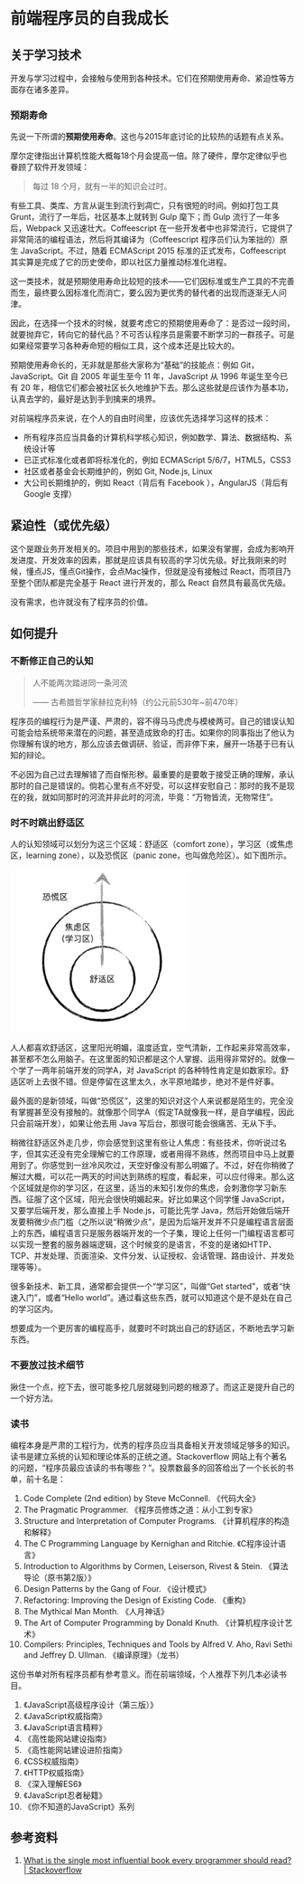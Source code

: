 # 前端程序员的自我成长

## 关于学习技术

开发与学习过程中，会接触与使用到各种技术。它们在预期使用寿命、紧迫性等方面存在诸多差异。

### 预期寿命

先说一下所谓的**预期使用寿命**。这也与2015年底讨论的比较热的话题有点关系。

摩尔定律指出计算机性能大概每18个月会提高一倍。除了硬件，摩尔定律似乎也眷顾了软件开发领域：

> 每过 18 个月，就有一半的知识会过时。

有些工具、类库、方言从诞生到流行到凋亡，只有很短的时间。例如打包工具 Grunt，流行了一年后，社区基本上就转到 Gulp 麾下；而 Gulp 流行了一年多后，Webpack 又迅速壮大。Coffeescript 在一些开发者中也非常流行，它提供了非常简洁的编程语法，然后将其编译为（Coffeescript 程序员们认为笨拙的）原生 JavaScript。不过，随着 ECMAScript 2015 标准的正式发布，Coffeescript 其实算是完成了它的历史使命，即以社区力量推动标准化进程。

这一类技术，就是预期使用寿命比较短的技术——它们因标准或生产工具的不完善而生，最终要么因标准化而消亡，要么因为更优秀的替代者的出现而逐渐无人问津。

因此，在选择一个技术的时候，就要考虑它的预期使用寿命了：是否过一段时间，就要抛弃它，转向它的替代品？不可否认程序员是需要不断学习的一群孩子。可是如果经常要学习各种寿命短的相似工具，这个成本还是比较大的。

预期使用寿命长的，无非就是那些大家称为“基础”的技能点：例如 Git，JavaScript。Git 自 2005 年诞生至今 11 年，JavaScript 从 1996 年诞生至今已有 20 年，相信它们都会被社区长久地维护下去。那么这些就是应该作为基本功，认真去学的，最好是达到手到擒来的境界。

对前端程序员来说，在个人的自由时间里，应该优先选择学习这样的技术：

+ 所有程序员应当具备的计算机科学核心知识，例如数学、算法、数据结构、系统设计等
+ 已正式标准化或者即将标准化的，例如 ECMAScript 5/6/7，HTML5，CSS3
+ 社区或者基金会长期维护的，例如 Git, Node.js, Linux
+ 大公司长期维护的，例如 React（背后有 Facebook ），AngularJS（背后有 Google 支撑）

## 紧迫性（或优先级）

这个是跟业务开发相关的。项目中用到的那些技术，如果没有掌握，会成为影响开发进度、开发效率的因素，那就是应该具有较高的学习优先级。好比我刚来的时候，懂点JS，懂点Git操作，会点Mac操作，但就是没有接触过 React，而项目乃至整个团队都是完全基于 React 进行开发的，那么 React 自然具有最高优先级。

没有需求，也许就没有了程序员的价值。


## 如何提升

### 不断修正自己的认知

> 人不能两次踏进同一条河流
>
> —— 古希腊哲学家赫拉克利特（约公元前530年~前470年）

程序员的编程行为是严谨、严肃的，容不得马马虎虎与模棱两可。自己的错误认知可能会给系统带来潜在的问题，甚至造成致命的打击。如果你的同事指出了他认为你理解有误的地方，那么应该去做调研、验证，而非停下来，展开一场基于已有认知的辩论。

不必因为自己过去理解错了而自惭形秽。最重要的是要敢于接受正确的理解，承认那时的自己是错误的。倘若心里有点不好受，可以这样安慰自己：那时的我不是现在的我，就如同那时的河流并非此时的河流，毕竟：“万物皆流，无物常住”。

### 时不时跳出舒适区

人的认知领域可以划分为这三个区域：舒适区（comfort zone），学习区（或焦虑区，learning zone），以及恐慌区（panic zone，也叫做危险区）。如下图所示。

<img src="./images/comfort-zone.png" style="width: 320px;">

人人都喜欢舒适区，这里阳光明媚，温度适宜，空气清新，工作起来非常高效率，甚至都不怎么用脑子。在这里面的知识都是这个人掌握、运用得非常好的。就像一个学了一两年前端开发的同学A，对 JavaScript 的各种特性肯定是如数家珍。舒适区听上去很不错。但是停留在这里太久，水平原地踏步，绝对不是件好事。

最外面的是新领域，叫做“恐慌区”，这里的知识对这个人来说都是陌生的，完全没有掌握甚至没有接触的。就像那个同学A（假定TA就像我一样，是自学编程，因此只会前端开发），如果让他去用 Java 写后台，那很可能会很痛苦、无从下手。

稍微往舒适区外走几步，你会感觉到这里有些让人焦虑：有些技术，你听说过名字，但其实还没有完全理解它的工作原理，或者用得不熟练，然而项目中马上就要用到了。你感觉到一丝冷风吹过，天空好像没有那么明媚了。不过，好在你稍微了解过大概，可以花一两天的时间达到熟练的程度，看起来，可以应付得来。那么这个区域就是你的学习区，在这里，适当的未知引发你的焦虑，会刺激你学习新东西。征服了这个区域，阳光会很快明媚起来。好比如果这个同学懂 JavaScript，又要学后端开发，那么直接上手 Node.js，可能比先学 Java，然后开始做后端开发要稍微少点门槛（之所以说“稍微少点”，是因为后端开发并不只是编程语言层面上的东西，编程语言只是服务器端开发的一个子集，理论上任何一门编程语言都可以实现一整套的服务器端逻辑，这个时候变的是语言，不变的是诸如HTTP、TCP、并发处理、页面渲染、文件分发、认证授权、会话管理、路由设计、并发处理等等）。

很多新技术、新工具，通常都会提供一个“学习区”，叫做“Get started”，或者“快速入门”，或者“Hello world”。通过看这些东西，就可以知道这个是不是处在自己的学习区内。

想要成为一个更厉害的编程高手，就要时不时跳出自己的舒适区，不断地去学习新东西。

### 不要放过技术细节

揪住一个点，挖下去，很可能多挖几层就碰到问题的根源了。而这正是提升自己的一个好方法。

### 读书

编程本身是严肃的工程行为，优秀的程序员应当具备相关开发领域足够多的知识。读书是建立系统的认知和理论体系的正统之道。Stackoverflow 网站上有个著名的问题，“程序员最应该读的书有哪些？”。投票数最多的回答给出了一个长长的书单，前十名是：

1. Code Complete (2nd edition) by Steve McConnell. 《代码大全》
2. The Pragmatic Programmer. 《程序员修炼之道：从小工到专家》
3. Structure and Interpretation of Computer Programs. 《计算机程序的构造和解释》
4. The C Programming Language by Kernighan and Ritchie. 《C程序设计语言》
5. Introduction to Algorithms by Cormen, Leiserson, Rivest & Stein. 《算法导论（原书第2版）》
6. Design Patterns by the Gang of Four. 《设计模式》
7. Refactoring: Improving the Design of Existing Code. 《重构》
8. The Mythical Man Month. 《人月神话》
9. The Art of Computer Programming by Donald Knuth. 《计算机程序设计艺术》
10. Compilers: Principles, Techniques and Tools by Alfred V. Aho, Ravi Sethi and Jeffrey D. Ullman. 《编译原理》（龙书）

这份书单对所有程序员都有参考意义。而在前端领域，个人推荐下列几本必读书目。

1. 《JavaScript高级程序设计（第三版）》
2. 《JavaScript权威指南》
3. 《JavaScript语言精粹》
4. 《高性能网站建设指南》
5. 《高性能网站建设进阶指南》
6. 《CSS权威指南》
7. 《HTTP权威指南》
8. 《深入理解ES6》
9. 《JavaScript忍者秘籍》
10. 《你不知道的JavaScript》系列


## 参考资料

1. [What is the single most influential book every programmer should read? | Stackoverflow](https://stackoverflow.com/questions/1711/what-is-the-single-most-influential-book-every-programmer-should-read)

